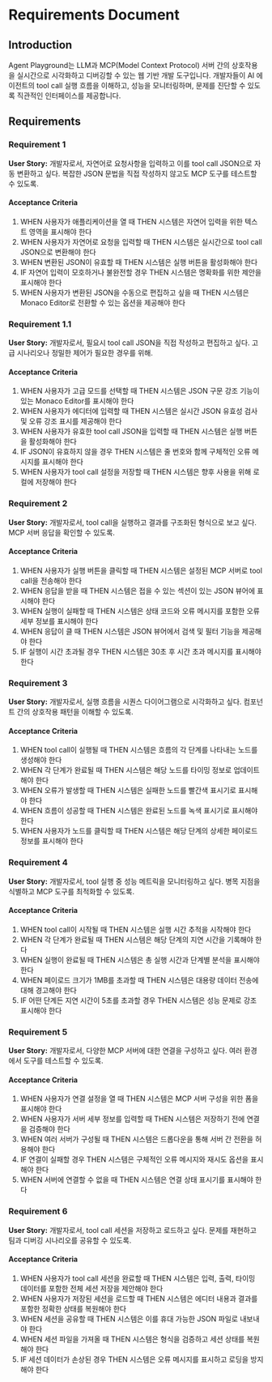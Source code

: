 # Requirements Document

## Introduction

Agent Playground는 LLM과 MCP(Model Context Protocol) 서버 간의 상호작용을 실시간으로 시각화하고 디버깅할 수 있는 웹 기반 개발 도구입니다. 개발자들이 AI 에이전트의 tool call 실행 흐름을 이해하고, 성능을 모니터링하며, 문제를 진단할 수 있도록 직관적인 인터페이스를 제공합니다.

## Requirements

### Requirement 1

**User Story:** 개발자로서, 자연어로 요청사항을 입력하고 이를 tool call JSON으로 자동 변환하고 싶다. 복잡한 JSON 문법을 직접 작성하지 않고도 MCP 도구를 테스트할 수 있도록.

#### Acceptance Criteria

1. WHEN 사용자가 애플리케이션을 열 때 THEN 시스템은 자연어 입력을 위한 텍스트 영역을 표시해야 한다
2. WHEN 사용자가 자연어로 요청을 입력할 때 THEN 시스템은 실시간으로 tool call JSON으로 변환해야 한다
3. WHEN 변환된 JSON이 유효할 때 THEN 시스템은 실행 버튼을 활성화해야 한다
4. IF 자연어 입력이 모호하거나 불완전할 경우 THEN 시스템은 명확화를 위한 제안을 표시해야 한다
5. WHEN 사용자가 변환된 JSON을 수동으로 편집하고 싶을 때 THEN 시스템은 Monaco Editor로 전환할 수 있는 옵션을 제공해야 한다

### Requirement 1.1

**User Story:** 개발자로서, 필요시 tool call JSON을 직접 작성하고 편집하고 싶다. 고급 시나리오나 정밀한 제어가 필요한 경우를 위해.

#### Acceptance Criteria

1. WHEN 사용자가 고급 모드를 선택할 때 THEN 시스템은 JSON 구문 강조 기능이 있는 Monaco Editor를 표시해야 한다
2. WHEN 사용자가 에디터에 입력할 때 THEN 시스템은 실시간 JSON 유효성 검사 및 오류 강조 표시를 제공해야 한다
3. WHEN 사용자가 유효한 tool call JSON을 입력할 때 THEN 시스템은 실행 버튼을 활성화해야 한다
4. IF JSON이 유효하지 않을 경우 THEN 시스템은 줄 번호와 함께 구체적인 오류 메시지를 표시해야 한다
5. WHEN 사용자가 tool call 설정을 저장할 때 THEN 시스템은 향후 사용을 위해 로컬에 저장해야 한다

### Requirement 2

**User Story:** 개발자로서, tool call을 실행하고 결과를 구조화된 형식으로 보고 싶다. MCP 서버 응답을 확인할 수 있도록.

#### Acceptance Criteria

1. WHEN 사용자가 실행 버튼을 클릭할 때 THEN 시스템은 설정된 MCP 서버로 tool call을 전송해야 한다
2. WHEN 응답을 받을 때 THEN 시스템은 접을 수 있는 섹션이 있는 JSON 뷰어에 표시해야 한다
3. WHEN 실행이 실패할 때 THEN 시스템은 상태 코드와 오류 메시지를 포함한 오류 세부 정보를 표시해야 한다
4. WHEN 응답이 클 때 THEN 시스템은 JSON 뷰어에서 검색 및 필터 기능을 제공해야 한다
5. IF 실행이 시간 초과될 경우 THEN 시스템은 30초 후 시간 초과 메시지를 표시해야 한다

### Requirement 3

**User Story:** 개발자로서, 실행 흐름을 시퀀스 다이어그램으로 시각화하고 싶다. 컴포넌트 간의 상호작용 패턴을 이해할 수 있도록.

#### Acceptance Criteria

1. WHEN tool call이 실행될 때 THEN 시스템은 흐름의 각 단계를 나타내는 노드를 생성해야 한다
2. WHEN 각 단계가 완료될 때 THEN 시스템은 해당 노드를 타이밍 정보로 업데이트해야 한다
3. WHEN 오류가 발생할 때 THEN 시스템은 실패한 노드를 빨간색 표시기로 표시해야 한다
4. WHEN 흐름이 성공할 때 THEN 시스템은 완료된 노드를 녹색 표시기로 표시해야 한다
5. WHEN 사용자가 노드를 클릭할 때 THEN 시스템은 해당 단계의 상세한 페이로드 정보를 표시해야 한다

### Requirement 4

**User Story:** 개발자로서, tool 실행 중 성능 메트릭을 모니터링하고 싶다. 병목 지점을 식별하고 MCP 도구를 최적화할 수 있도록.

#### Acceptance Criteria

1. WHEN tool call이 시작될 때 THEN 시스템은 실행 시간 추적을 시작해야 한다
2. WHEN 각 단계가 완료될 때 THEN 시스템은 해당 단계의 지연 시간을 기록해야 한다
3. WHEN 실행이 완료될 때 THEN 시스템은 총 실행 시간과 단계별 분석을 표시해야 한다
4. WHEN 페이로드 크기가 1MB를 초과할 때 THEN 시스템은 대용량 데이터 전송에 대해 경고해야 한다
5. IF 어떤 단계든 지연 시간이 5초를 초과할 경우 THEN 시스템은 성능 문제로 강조 표시해야 한다

### Requirement 5

**User Story:** 개발자로서, 다양한 MCP 서버에 대한 연결을 구성하고 싶다. 여러 환경에서 도구를 테스트할 수 있도록.

#### Acceptance Criteria

1. WHEN 사용자가 연결 설정을 열 때 THEN 시스템은 MCP 서버 구성을 위한 폼을 표시해야 한다
2. WHEN 사용자가 서버 세부 정보를 입력할 때 THEN 시스템은 저장하기 전에 연결을 검증해야 한다
3. WHEN 여러 서버가 구성될 때 THEN 시스템은 드롭다운을 통해 서버 간 전환을 허용해야 한다
4. IF 연결이 실패할 경우 THEN 시스템은 구체적인 오류 메시지와 재시도 옵션을 표시해야 한다
5. WHEN 서버에 연결할 수 없을 때 THEN 시스템은 연결 상태 표시기를 표시해야 한다

### Requirement 6

**User Story:** 개발자로서, tool call 세션을 저장하고 로드하고 싶다. 문제를 재현하고 팀과 디버깅 시나리오를 공유할 수 있도록.

#### Acceptance Criteria

1. WHEN 사용자가 tool call 세션을 완료할 때 THEN 시스템은 입력, 출력, 타이밍 데이터를 포함한 전체 세션 저장을 제안해야 한다
2. WHEN 사용자가 저장된 세션을 로드할 때 THEN 시스템은 에디터 내용과 결과를 포함한 정확한 상태를 복원해야 한다
3. WHEN 세션을 공유할 때 THEN 시스템은 이를 휴대 가능한 JSON 파일로 내보내야 한다
4. WHEN 세션 파일을 가져올 때 THEN 시스템은 형식을 검증하고 세션 상태를 복원해야 한다
5. IF 세션 데이터가 손상된 경우 THEN 시스템은 오류 메시지를 표시하고 로딩을 방지해야 한다

